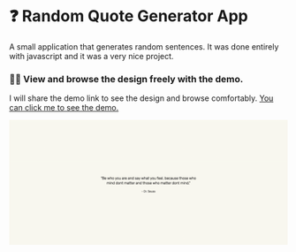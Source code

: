 <h1 >❓ Random Quote Generator App</h1

<p>A small application that generates random sentences. It was done entirely with javascript and it was a very nice project.
</p>
<h3>🏃‍♂️ View and browse the design freely with the demo.</h3>
<p>I will share the demo link to see the design and browse comfortably. <a href="https://random-quote-generator-self-theta.vercel.app/" target="_blank">You can click me to see the demo.</a></p>

![](https://github.com/baranadali/Random-Quote-Generator/blob/main/main.gif)

